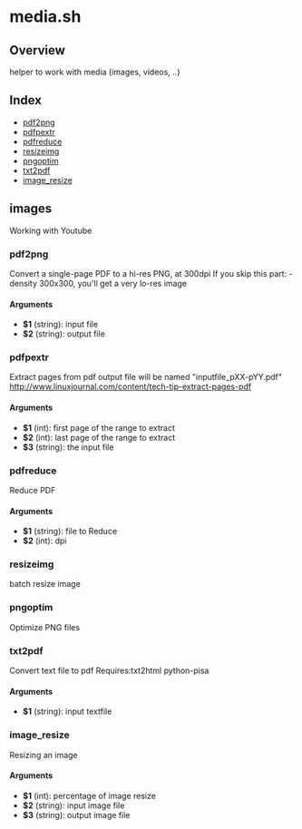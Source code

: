 # media.sh

## Overview

helper to work with media (images, videos, ..)

## Index

* [pdf2png](#pdf2png)
* [pdfpextr](#pdfpextr)
* [pdfreduce](#pdfreduce)
* [resizeimg](#resizeimg)
* [pngoptim](#pngoptim)
* [txt2pdf](#txt2pdf)
* [image_resize](#image_resize)

## images

Working with Youtube

### pdf2png

Convert a single-page PDF to a hi-res PNG, at 300dpi
If you skip this part: -density 300x300, you'll get a very lo-res image

#### Arguments

* **$1** (string): input file
* **$2** (string): output file

### pdfpextr

Extract pages from pdf
output file will be named "inputfile_pXX-pYY.pdf"
http://www.linuxjournal.com/content/tech-tip-extract-pages-pdf

#### Arguments

* **$1** (int): first page of the range to extract
* **$2** (int): last page of the range to extract
* **$3** (string): the input file

### pdfreduce

Reduce PDF

#### Arguments

* **$1** (string): file to Reduce
* **$2** (int): dpi

### resizeimg

batch resize image

### pngoptim

Optimize PNG files

### txt2pdf

Convert text file to pdf
Requires:txt2html python-pisa

#### Arguments

* **$1** (string): input textfile

### image_resize

Resizing an image

#### Arguments

* **$1** (int): percentage of image resize
* **$2** (string): input image file
* **$3** (string): output image file

